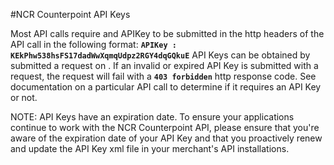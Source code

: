 #NCR Counterpoint API Keys

Most API calls require and APIKey to be submitted in the http headers of the API call in the following format:
**<code>APIKey : KEkPhw538hsFS17dadWwXqmqUdpz2RGY4dqGQkuE</code>**
API Keys can be obtained by submitted a request on <link>. If an invalid or expired API Key is submitted with a request, the request will fail with a **<code>403 forbidden</code>** http response code. See documentation on a particular API call to determine if it requires an API Key or not.

NOTE: API Keys have an expiration date. To ensure your applications continue to work with the NCR Counterpoint API, please ensure that you're aware of the expiration date of your API Key and that you proactively renew and update the API Key xml file in your merchant's API installations.